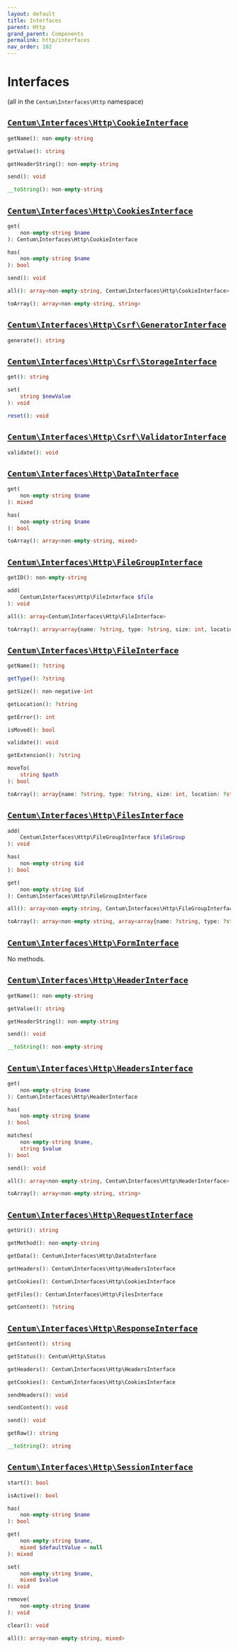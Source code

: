 ```yaml
---
layout: default
title: Interfaces
parent: Http
grand_parent: Components
permalink: http/interfaces
nav_order: 102
---
```




# Interfaces

(all in the `Centum\Interfaces\Http` namespace)



## [`Centum\Interfaces\Http\CookieInterface`](https://github.com/SidRoberts/centum/blob/development/src/Interfaces/Http/CookieInterface.php)

```php
getName(): non-empty-string
```

```php
getValue(): string
```

```php
getHeaderString(): non-empty-string
```

```php
send(): void
```

```php
__toString(): non-empty-string
```



## [`Centum\Interfaces\Http\CookiesInterface`](https://github.com/SidRoberts/centum/blob/development/src/Interfaces/Http/CookiesInterface.php)

```php
get(
    non-empty-string $name
): Centum\Interfaces\Http\CookieInterface
```

```php
has(
    non-empty-string $name
): bool
```

```php
send(): void
```

```php
all(): array<non-empty-string, Centum\Interfaces\Http\CookieInterface>
```

```php
toArray(): array<non-empty-string, string>
```



## [`Centum\Interfaces\Http\Csrf\GeneratorInterface`](https://github.com/SidRoberts/centum/blob/development/src/Interfaces/Http/Csrf/GeneratorInterface.php)

```php
generate(): string
```



## [`Centum\Interfaces\Http\Csrf\StorageInterface`](https://github.com/SidRoberts/centum/blob/development/src/Interfaces/Http/Csrf/StorageInterface.php)

```php
get(): string
```

```php
set(
    string $newValue
): void
```

```php
reset(): void
```



## [`Centum\Interfaces\Http\Csrf\ValidatorInterface`](https://github.com/SidRoberts/centum/blob/development/src/Interfaces/Http/Csrf/ValidatorInterface.php)

```php
validate(): void
```



## [`Centum\Interfaces\Http\DataInterface`](https://github.com/SidRoberts/centum/blob/development/src/Interfaces/Http/DataInterface.php)

```php
get(
    non-empty-string $name
): mixed
```

```php
has(
    non-empty-string $name
): bool
```

```php
toArray(): array<non-empty-string, mixed>
```



## [`Centum\Interfaces\Http\FileGroupInterface`](https://github.com/SidRoberts/centum/blob/development/src/Interfaces/Http/FileGroupInterface.php)

```php
getID(): non-empty-string
```

```php
add(
    Centum\Interfaces\Http\FileInterface $file
): void
```

```php
all(): array<Centum\Interfaces\Http\FileInterface>
```

```php
toArray(): array<array{name: ?string, type: ?string, size: int, location: ?string, error: int}>
```



## [`Centum\Interfaces\Http\FileInterface`](https://github.com/SidRoberts/centum/blob/development/src/Interfaces/Http/FileInterface.php)

```php
getName(): ?string
```

```php
getType(): ?string
```

```php
getSize(): non-negative-int
```

```php
getLocation(): ?string
```

```php
getError(): int
```

```php
isMoved(): bool
```

```php
validate(): void
```

```php
getExtension(): ?string
```

```php
moveTo(
    string $path
): bool
```

```php
toArray(): array{name: ?string, type: ?string, size: int, location: ?string, error: int}
```



## [`Centum\Interfaces\Http\FilesInterface`](https://github.com/SidRoberts/centum/blob/development/src/Interfaces/Http/FilesInterface.php)

```php
add(
    Centum\Interfaces\Http\FileGroupInterface $fileGroup
): void
```

```php
has(
    non-empty-string $id
): bool
```

```php
get(
    non-empty-string $id
): Centum\Interfaces\Http\FileGroupInterface
```

```php
all(): array<non-empty-string, Centum\Interfaces\Http\FileGroupInterface>
```

```php
toArray(): array<non-empty-string, array<array{name: ?string, type: ?string, size: int, location: ?string, error: int}>>
```



## [`Centum\Interfaces\Http\FormInterface`](https://github.com/SidRoberts/centum/blob/development/src/Interfaces/Http/FormInterface.php)

No methods.



## [`Centum\Interfaces\Http\HeaderInterface`](https://github.com/SidRoberts/centum/blob/development/src/Interfaces/Http/HeaderInterface.php)

```php
getName(): non-empty-string
```

```php
getValue(): string
```

```php
getHeaderString(): non-empty-string
```

```php
send(): void
```

```php
__toString(): non-empty-string
```



## [`Centum\Interfaces\Http\HeadersInterface`](https://github.com/SidRoberts/centum/blob/development/src/Interfaces/Http/HeadersInterface.php)

```php
get(
    non-empty-string $name
): Centum\Interfaces\Http\HeaderInterface
```

```php
has(
    non-empty-string $name
): bool
```

```php
matches(
    non-empty-string $name,
    string $value
): bool
```

```php
send(): void
```

```php
all(): array<non-empty-string, Centum\Interfaces\Http\HeaderInterface>
```

```php
toArray(): array<non-empty-string, string>
```



## [`Centum\Interfaces\Http\RequestInterface`](https://github.com/SidRoberts/centum/blob/development/src/Interfaces/Http/RequestInterface.php)

```php
getUri(): string
```

```php
getMethod(): non-empty-string
```

```php
getData(): Centum\Interfaces\Http\DataInterface
```

```php
getHeaders(): Centum\Interfaces\Http\HeadersInterface
```

```php
getCookies(): Centum\Interfaces\Http\CookiesInterface
```

```php
getFiles(): Centum\Interfaces\Http\FilesInterface
```

```php
getContent(): ?string
```



## [`Centum\Interfaces\Http\ResponseInterface`](https://github.com/SidRoberts/centum/blob/development/src/Interfaces/Http/ResponseInterface.php)

```php
getContent(): string
```

```php
getStatus(): Centum\Http\Status
```

```php
getHeaders(): Centum\Interfaces\Http\HeadersInterface
```

```php
getCookies(): Centum\Interfaces\Http\CookiesInterface
```

```php
sendHeaders(): void
```

```php
sendContent(): void
```

```php
send(): void
```

```php
getRaw(): string
```

```php
__toString(): string
```



## [`Centum\Interfaces\Http\SessionInterface`](https://github.com/SidRoberts/centum/blob/development/src/Interfaces/Http/SessionInterface.php)

```php
start(): bool
```

```php
isActive(): bool
```

```php
has(
    non-empty-string $name
): bool
```

```php
get(
    non-empty-string $name,
    mixed $defaultValue = null
): mixed
```

```php
set(
    non-empty-string $name,
    mixed $value
): void
```

```php
remove(
    non-empty-string $name
): void
```

```php
clear(): void
```

```php
all(): array<non-empty-string, mixed>
```
